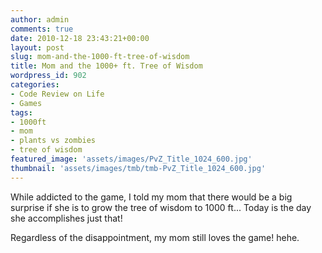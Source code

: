 ```yaml
---
author: admin
comments: true
date: 2010-12-18 23:43:21+00:00
layout: post
slug: mom-and-the-1000-ft-tree-of-wisdom
title: Mom and the 1000+ ft. Tree of Wisdom
wordpress_id: 902
categories:
- Code Review on Life
- Games
tags:
- 1000ft
- mom
- plants vs zombies
- tree of wisdom
featured_image: 'assets/images/PvZ_Title_1024_600.jpg'
thumbnail: 'assets/images/tmb/tmb-PvZ_Title_1024_600.jpg'
---
```


While addicted to the game, I told my mom that there would be a big surprise if she is to grow the tree of wisdom to 1000 ft... Today is the day she accomplishes just that!

Regardless of the disappointment, my mom still loves the game! hehe.
